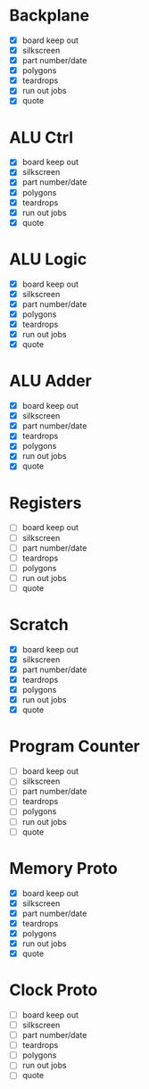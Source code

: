 # Backplane

- [x] board keep out
- [x] silkscreen
- [x] part number/date
- [x] polygons
- [x] teardrops
- [x] run out jobs
- [x] quote

# ALU Ctrl

- [x] board keep out
- [x] silkscreen
- [x] part number/date
- [x] polygons
- [x] teardrops
- [x] run out jobs
- [x] quote

# ALU Logic

- [x] board keep out
- [x] silkscreen
- [x] part number/date
- [x] polygons
- [x] teardrops
- [x] run out jobs
- [x] quote

# ALU Adder

- [x] board keep out
- [x] silkscreen
- [x] part number/date
- [x] teardrops
- [x] polygons
- [x] run out jobs
- [x] quote

# Registers

- [ ] board keep out
- [ ] silkscreen
- [ ] part number/date
- [ ] teardrops
- [ ] polygons
- [ ] run out jobs
- [ ] quote

# Scratch

- [x] board keep out
- [x] silkscreen
- [x] part number/date
- [x] teardrops
- [x] polygons
- [x] run out jobs
- [x] quote

# Program Counter

- [ ] board keep out
- [ ] silkscreen
- [ ] part number/date
- [ ] teardrops
- [ ] polygons
- [ ] run out jobs
- [ ] quote

# Memory Proto

- [x] board keep out
- [x] silkscreen
- [x] part number/date
- [x] teardrops
- [x] polygons
- [x] run out jobs
- [x] quote

# Clock Proto

- [ ] board keep out
- [ ] silkscreen
- [ ] part number/date
- [ ] teardrops
- [ ] polygons
- [ ] run out jobs
- [ ] quote